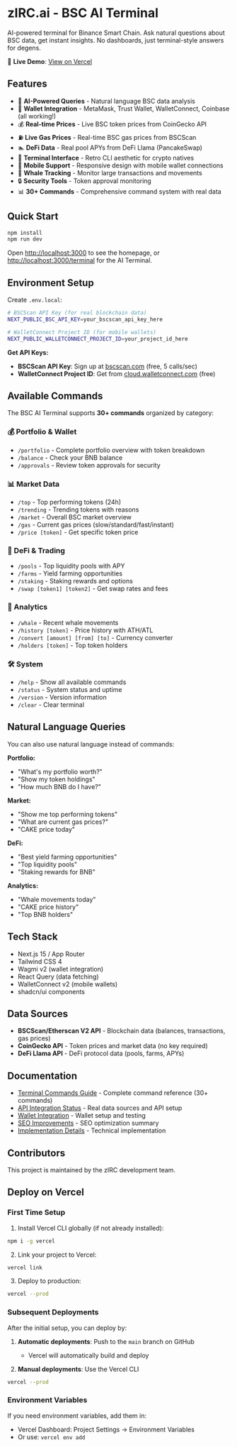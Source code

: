# zIRC.ai - BSC AI Terminal

AI-powered terminal for Binance Smart Chain. Ask natural questions about BSC data, get instant insights. No dashboards, just terminal-style answers for degens.

🚀 **Live Demo**: [View on Vercel](https://vercel.com/zircai99/simple)

## Features

- 🤖 **AI-Powered Queries** - Natural language BSC data analysis
- 🔗 **Wallet Integration** - MetaMask, Trust Wallet, WalletConnect, Coinbase (all working!)
- 💰 **Real-time Prices** - Live BSC token prices from CoinGecko API
- ⛽ **Live Gas Prices** - Real-time BSC gas prices from BSCScan
- 🏊 **DeFi Data** - Real pool APYs from DeFi Llama (PancakeSwap)
- 🎯 **Terminal Interface** - Retro CLI aesthetic for crypto natives
- 📱 **Mobile Support** - Responsive design with mobile wallet connections
- 🐋 **Whale Tracking** - Monitor large transactions and movements
- 🔒 **Security Tools** - Token approval monitoring
- 📊 **30+ Commands** - Comprehensive command system with real data

## Quick Start

```bash
npm install
npm run dev
```

Open [http://localhost:3000](http://localhost:3000) to see the homepage, or [http://localhost:3000/terminal](http://localhost:3000/terminal) for the AI Terminal.

## Environment Setup

Create `.env.local`:

```bash
# BSCScan API Key (for real blockchain data)
NEXT_PUBLIC_BSC_API_KEY=your_bscscan_api_key_here

# WalletConnect Project ID (for mobile wallets)
NEXT_PUBLIC_WALLETCONNECT_PROJECT_ID=your_project_id_here
```

**Get API Keys:**
- **BSCScan API Key**: Sign up at [bscscan.com](https://bscscan.com/) (free, 5 calls/sec)
- **WalletConnect Project ID**: Get from [cloud.walletconnect.com](https://cloud.walletconnect.com) (free)

## Available Commands

The BSC AI Terminal supports **30+ commands** organized by category:

### 💰 Portfolio & Wallet
- `/portfolio` - Complete portfolio overview with token breakdown
- `/balance` - Check your BNB balance
- `/approvals` - Review token approvals for security

### 📊 Market Data
- `/top` - Top performing tokens (24h)
- `/trending` - Trending tokens with reasons
- `/market` - Overall BSC market overview
- `/gas` - Current gas prices (slow/standard/fast/instant)
- `/price [token]` - Get specific token price

### 🔄 DeFi & Trading
- `/pools` - Top liquidity pools with APY
- `/farms` - Yield farming opportunities
- `/staking` - Staking rewards and options
- `/swap [token1] [token2]` - Get swap rates and fees

### 🐋 Analytics
- `/whale` - Recent whale movements
- `/history [token]` - Price history with ATH/ATL
- `/convert [amount] [from] [to]` - Currency converter
- `/holders [token]` - Top token holders

### 🛠️ System
- `/help` - Show all available commands
- `/status` - System status and uptime
- `/version` - Version information
- `/clear` - Clear terminal

## Natural Language Queries

You can also use natural language instead of commands:

**Portfolio:**
- "What's my portfolio worth?"
- "Show my token holdings"
- "How much BNB do I have?"

**Market:**
- "Show me top performing tokens"
- "What are current gas prices?"
- "CAKE price today"

**DeFi:**
- "Best yield farming opportunities"
- "Top liquidity pools"
- "Staking rewards for BNB"

**Analytics:**
- "Whale movements today"
- "CAKE price history"
- "Top BNB holders"

## Tech Stack

- Next.js 15 / App Router
- Tailwind CSS 4
- Wagmi v2 (wallet integration)
- React Query (data fetching)
- WalletConnect v2 (mobile wallets)
- shadcn/ui components

## Data Sources

- **BSCScan/Etherscan V2 API** - Blockchain data (balances, transactions, gas prices)
- **CoinGecko API** - Token prices and market data (no key required)
- **DeFi Llama API** - DeFi protocol data (pools, farms, APYs)

## Documentation

- [Terminal Commands Guide](./TERMINAL-COMMANDS.md) - Complete command reference (30+ commands)
- [API Integration Status](./API-INTEGRATION-STATUS.md) - Real data sources and API setup
- [Wallet Integration](./WALLET-INTEGRATION-COMPLETE.md) - Wallet setup and testing
- [SEO Improvements](./SEO-IMPROVEMENTS-SUMMARY.md) - SEO optimization summary
- [Implementation Details](./IMPLEMENTATION-COMPLETE.md) - Technical implementation

## Contributors

This project is maintained by the zIRC development team.

## Deploy on Vercel

### First Time Setup

1. Install Vercel CLI globally (if not already installed):
```bash
npm i -g vercel
```

2. Link your project to Vercel:
```bash
vercel link
```

3. Deploy to production:
```bash
vercel --prod
```

### Subsequent Deployments

After the initial setup, you can deploy by:

1. **Automatic deployments**: Push to the `main` branch on GitHub
   - Vercel will automatically build and deploy

2. **Manual deployments**: Use the Vercel CLI
```bash
vercel --prod
```

### Environment Variables

If you need environment variables, add them in:
- Vercel Dashboard: Project Settings → Environment Variables
- Or use: `vercel env add`